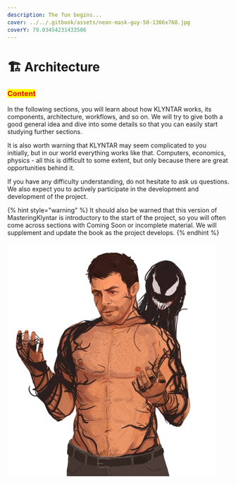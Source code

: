 ```yaml
---
description: The fun begins...
cover: ../../.gitbook/assets/neon-mask-guy-50-1366x768.jpg
coverY: 79.03454231433506
---
```


# 🏗 Architecture

### <mark style="color:red;">Content</mark>

In the following sections, you will learn about how KLYNTAR works, its components, architecture, workflows, and so on. We will try to give both a good general idea and dive into some details so that you can easily start studying further sections.

It is also worth warning that KLYNTAR may seem complicated to you initially, but in our world everything works like that. Computers, economics, physics - all this is difficult to some extent, but only because there are great opportunities behind it.

If you have any difficulty understanding, do not hesitate to ask us questions. We also expect you to actively participate in the development and development of the project.

{% hint style="warning" %}
It should also be warned that this version of MasteringKlyntar is introductory to the start of the project, so you will often come across sections with Coming Soon or incomplete material. We will supplement and update the book as the project develops.
{% endhint %}

![](<../../.gitbook/assets/image (4) (1) (1) (1) (1) (1).png>)

